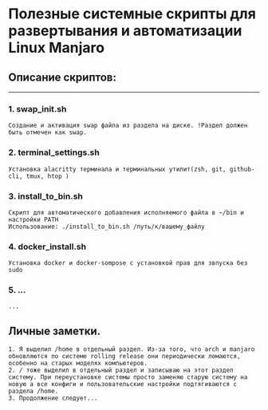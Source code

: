 # Полезные системные скрипты для развертывания и автоматизации Linux Manjaro
## Описание скриптов:
------------ -----
### 1. swap_init.sh 
    Создание и активация swap файла из раздела на диске. !Раздел должен быть отмечен как swap. 
### 2. terminal_settings.sh 
    Установка alacritty терминала и терминальных утилит(zsh, git, github-cli, tmux, htop )
### 3. install_to_bin.sh 
    Скрипт для автоматического добавления исполняемого файла в ~/bin и настройки PATH
    Использование: ./install_to_bin.sh /путь/к/вашему_файлу
### 4. docker_install.sh
    Установка docker и docker-sompose с установкой прав для звпуска без sudo 
### 5. ...
    ...













## Личные заметки.
    1. Я выделил /home в отдельный раздел. Из-за того, что arch и manjaro обновляются по системе rolling release они периодически ломаются, особенно на старых моделях компьютеров. 
    2. / тоже выделил в отдельный раздел и записываю на этот раздел систему. При переустановке системы просто заменяю старую систему на новую а все конфиги и пользовательские настройки подтягиваются с раздела /home. 
    3. Продолжение следует...
